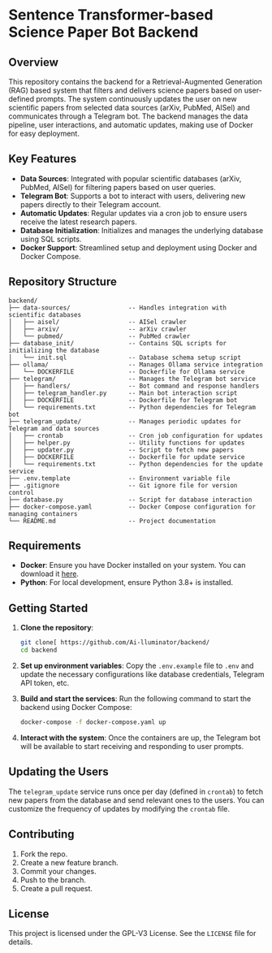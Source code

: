 # Sentence Transformer-based Science Paper Bot Backend

## Overview

This repository contains the backend for a Retrieval-Augmented Generation (RAG) based system that filters and delivers science papers based on user-defined prompts. The system continuously updates the user on new scientific papers from selected data sources (arXiv, PubMed, AISel) and communicates through a Telegram bot. The backend manages the data pipeline, user interactions, and automatic updates, making use of Docker for easy deployment.

## Key Features

- **Data Sources**: Integrated with popular scientific databases (arXiv, PubMed, AISel) for filtering papers based on user queries.
- **Telegram Bot**: Supports a bot to interact with users, delivering new papers directly to their Telegram account.
- **Automatic Updates**: Regular updates via a cron job to ensure users receive the latest research papers.
- **Database Initialization**: Initializes and manages the underlying database using SQL scripts.
- **Docker Support**: Streamlined setup and deployment using Docker and Docker Compose.

## Repository Structure

```
backend/
├── data-sources/                -- Handles integration with scientific databases
│   ├── aisel/                   -- AISel crawler
│   ├── arxiv/                   -- arXiv crawler
│   └── pubmed/                  -- PubMed crawler
├── database_init/               -- Contains SQL scripts for initializing the database
│   └── init.sql                 -- Database schema setup script
├── ollama/                      -- Manages Ollama service integration
│   └── DOCKERFILE               -- Dockerfile for Ollama service
├── telegram/                    -- Manages the Telegram bot service
│   ├── handlers/                -- Bot command and response handlers
│   ├── telegram_handler.py      -- Main bot interaction script
│   ├── DOCKERFILE               -- Dockerfile for Telegram bot
│   └── requirements.txt         -- Python dependencies for Telegram bot
├── telegram_update/             -- Manages periodic updates for Telegram and data sources
│   ├── crontab                  -- Cron job configuration for updates
│   ├── helper.py                -- Utility functions for updates
│   ├── updater.py               -- Script to fetch new papers
│   ├── DOCKERFILE               -- Dockerfile for update service
│   └── requirements.txt         -- Python dependencies for the update service
├── .env.template                -- Environment variable file
├── .gitignore                   -- Git ignore file for version control
├── database.py                  -- Script for database interaction
├── docker-compose.yaml          -- Docker Compose configuration for managing containers
└── README.md                    -- Project documentation
```

  
## Requirements

- **Docker**: Ensure you have Docker installed on your system. You can download it [here](https://www.docker.com/get-started).
- **Python**: For local development, ensure Python 3.8+ is installed.

## Getting Started

1. **Clone the repository**:
   ```bash
   git clone[ https://github.com/Ai-lluminator/backend/
   cd backend
   ```

2. **Set up environment variables**:
   Copy the `.env.example` file to `.env` and update the necessary configurations like database credentials, Telegram API token, etc.

3. **Build and start the services**:
   Run the following command to start the backend using Docker Compose:
   ```bash
   docker-compose -f docker-compose.yaml up
   ```

4. **Interact with the system**:
   Once the containers are up, the Telegram bot will be available to start receiving and responding to user prompts.

## Updating the Users

The `telegram_update` service runs once per day (defined in `crontab`) to fetch new papers from the database and send relevant ones to the users. You can customize the frequency of updates by modifying the `crontab` file.

## Contributing

1. Fork the repo.
2. Create a new feature branch.
3. Commit your changes.
4. Push to the branch.
5. Create a pull request.

## License

This project is licensed under the GPL-V3 License. See the `LICENSE` file for details.
